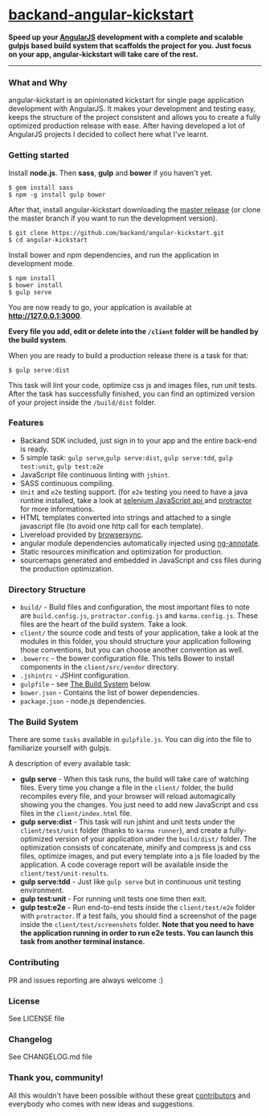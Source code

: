 # [backand-angular-kickstart](https://github.com/backand/angular-kickstart/)

**Speed up your [AngularJS](http://angularjs.org) development with a complete and scalable gulpjs based build system that scaffolds the project for you. Just focus on your app, angular-kickstart will take care of the rest.**
***

### What and Why

angular-kickstart is an opinionated kickstart for single page application development with AngularJS. It makes your development and testing easy, keeps the structure of the project consistent and allows you to create a fully optimized production release with ease. After having developed a lot of AngularJS projects I decided to collect here what I've learnt.

### Getting started

Install **node.js**. Then **sass**, **gulp** and **bower** if you haven't yet.

    $ gem install sass
    $ npm -g install gulp bower

After that, install angular-kickstart downloading the [master release](https://github.com/backand/angular-kickstart/archive/master.zip) (or clone the master branch if you want to run the development version). 

    $ git clone https://github.com/backand/angular-kickstart.git
    $ cd angular-kickstart
    
Install bower and npm dependencies, and run the application in development mode.

    $ npm install
    $ bower install
    $ gulp serve

You are now ready to go, your applcation is available at **http://127.0.0.1:3000**.

**Every file you add, edit or delete into the `/client` folder will be handled by the build system**.

When you are ready to build a production release there is a task for that:

    $ gulp serve:dist

This task will lint your code, optimize css js and images files, run unit tests. After the task has successfully finished, you can find an optimized version of your project inside the  `/build/dist` folder.

### Features

* Backand SDK included, just sign in to your app and the entire back-end is ready.
* 5 simple task: `gulp serve`,`gulp serve:dist`, `gulp serve:tdd`, `gulp test:unit`, `gulp test:e2e`
* JavaScript file continuous linting with `jshint`.
* SASS continuous compiling.
* `Unit` and `e2e` testing support. (for `e2e` testing you need to have a java runtine installed, take a look at [selenium JavaScript api ](http://selenium.googlecode.com/git/docs/api/javascript/index.html) and [protractor](https://github.com/angular/protractor) for more informations.
* HTML templates converted into strings and attached to a single javascript file (to avoid one http call for each template).
* Livereload provided by [browsersync](http://www.browsersync.io/).
* angular module dependencies automatically injected using [ng-annotate](https://github.com/olov/ng-annotate).
* Static resources minification and optimization for production.
* sourcemaps generated and embedded in JavaScript and css files during the production optimization.

### Directory Structure

* `build/` - Build files and configuration, the most important files to note are `build.config.js`, `protractor.config.js` and `karma.config.js`. These files are the heart of the build system. Take a look.
* `client/` the source code and tests of your application, take a look at the modules in this folder, you should structure your application following those conventions, but you can choose another convention as well.
* `.bowerrc` - the bower configuration file. This tells Bower to install components in the `client/src/vendor` directory.
* `.jshintrc` - JSHint configuration.
* `gulpfile` - see [The Build System](#thebuildsystem) below.
* `bower.json` - Contains the list of bower dependencies.
* `package.json` - node.js dependencies.

### <a name="thebuildsystem"></a>The Build System

There are some `tasks` available in `gulpfile.js`. You can dig into the file to familiarize yourself with gulpjs.

A description of every available task:

* **gulp serve** - When this task runs, the build will take care of watching files. Every time you change a file in the `client/` folder, the build recompiles every file, and your browser will reload automagically showing you the changes.
You just need to add new JavaScript and css files in the `client/index.html` file.
* **gulp serve:dist** - This task will run jshint and unit tests under the `client/test/unit` folder (thanks to `karma runner`), and create a fully-optimized version of your application under the `build/dist/` folder. The optimization consists of concatenate, minify and compress js and css files, optimize images, and put every template into a js file loaded by the application.
A code coverage report will be available inside the `client/test/unit-results`.
* **gulp serve:tdd** - Just like `gulp serve` but in continuous unit testing environment.
* **gulp test:unit** - For running unit tests one time then exit.
* **gulp test:e2e** - Run end-to-end tests inside the `client/test/e2e` folder with `protractor`. If a test fails, you should find a screenshot of the page inside the `client/test/screenshots` folder.
**Note that you need to have the application running in order to run e2e tests. You can launch this task from another terminal instance.**

### Contributing

PR and issues reporting are always welcome :)

### License

See LICENSE file

### Changelog

See CHANGELOG.md file

### Thank you, community!

All this wouldn't have been possible without these great [contributors](https://github.com/vesparny/angular-kickstart/graphs/contributors) and everybody who comes with new ideas and suggestions.
